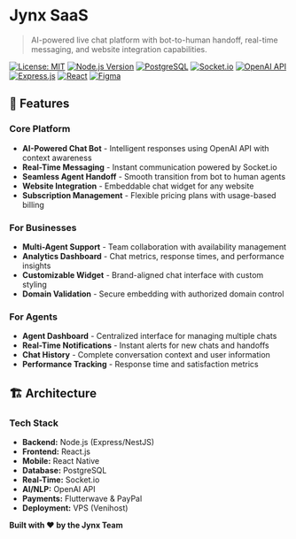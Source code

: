 # Jynx SaaS

> AI-powered live chat platform with bot-to-human handoff, real-time messaging, and website integration capabilities.

[![License: MIT](https://img.shields.io/badge/License-MIT-yellow.svg)](https://opensource.org/licenses/MIT)
[![Node.js Version](https://img.shields.io/badge/node-%3E%3D%2016.0.0-brightgreen)](https://nodejs.org/)
[![PostgreSQL](https://img.shields.io/badge/PostgreSQL-13+-blue)](https://www.postgresql.org/)
[![Socket.io](https://img.shields.io/badge/Socket.io-4.5.4-brightgreen)](https://socket.io/)
[![OpenAI API](https://img.shields.io/badge/OpenAI-API-blue)](https://openai.com/api/)
[![Express.js](https://img.shields.io/badge/Express.js-4.18.2-brightgreen)](https://expressjs.com/)
[![React](https://img.shields.io/badge/React-18.2.0-blue)](https://reactjs.org/)
[![Figma](https://img.shields.io/badge/Figma-3.1.0-orange)](https://www.figma.com/)

## 🚀 Features

### **Core Platform**
- **AI-Powered Chat Bot** - Intelligent responses using OpenAI API with context awareness
- **Real-Time Messaging** - Instant communication powered by Socket.io
- **Seamless Agent Handoff** - Smooth transition from bot to human agents
- **Website Integration** - Embeddable chat widget for any website
- **Subscription Management** - Flexible pricing plans with usage-based billing

### **For Businesses**
- **Multi-Agent Support** - Team collaboration with availability management
- **Analytics Dashboard** - Chat metrics, response times, and performance insights
- **Customizable Widget** - Brand-aligned chat interface with custom styling
- **Domain Validation** - Secure embedding with authorized domain control

### **For Agents**
- **Agent Dashboard** - Centralized interface for managing multiple chats
- **Real-Time Notifications** - Instant alerts for new chats and handoffs
- **Chat History** - Complete conversation context and user information
- **Performance Tracking** - Response time and satisfaction metrics

## 🏗️ Architecture

### **Tech Stack**
- **Backend:** Node.js (Express/NestJS)
- **Frontend:** React.js
- **Mobile:** React Native
- **Database:** PostgreSQL
- **Real-Time:** Socket.io
- **AI/NLP:** OpenAI API
- **Payments:** Flutterwave & PayPal
- **Deployment:** VPS (Venihost)


**Built with ❤️ by the Jynx Team**